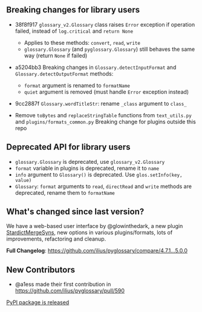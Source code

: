 ## Breaking changes for library users

- 38f8f917 `glossary_v2.Glossary` class raises `Error` exception if operation failed, instead of `log.critical` and `return None`

  - Applies to these methods: `convert`, `read`, `write`
  - `glossary.Glossary` (and `pyglossary.Glossary`) still behaves the same way (return `None` if failed)

- a5204bb3 Breaking changes in `Glossary.detectInputFormat` and `Glossary.detectOutputFormat` methods:

  - `format` argument is renamed to `formatName`
  - `quiet` argument is removed (must handle `Error` exception instead)

- 9cc2887f `Glossary.wordTitleStr`: rename `_class` argument to `class_`

- Remove `toBytes` and `replaceStringTable` functions from `text_utils.py` and `plugins/formats_common.py`
  Breaking change for plugins outside this repo

## Deprecated API for library users

- `glossary.Glossary` is deprecated, use `glossary_v2.Glossary`
- `format` variable in plugins is deprecated, rename it to `name`
- `info` argument to `Glossary()` is deprecated. Use `glos.setInfo(key, value)`
- `Glossary`: `format` arguments to `read`, `directRead` and `write` methods are deprecated, rename them to `formatName`

## What's changed since last version?

We have a web-based user interface by @glowinthedark, a new plugin [StardictMergeSyns](https://github.com/ilius/pyglossary/blob/master/doc/p/stardict_merge_syns.md), new options in  various plugins/formats, lots of improvements, refactoring and cleanup.

**Full Changelog**: https://github.com/ilius/pyglossary/compare/4.7.1...5.0.0

## New Contributors

- @a1ess made their first contribution in https://github.com/ilius/pyglossary/pull/590

[PyPI package is released](https://pypi.org/project/pyglossary/)
